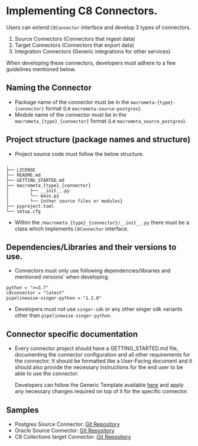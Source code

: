 # Implementing C8 Connectors.

Users can extend `C8Connector` interface and develop 3 types of connectors.

1. Source Connectors (Connectors that ingest data)
2. Target Connectors (Connectors that export data)
3. Integration Connectors (Generic integrations for other services)

When developing these connectors, developers must adhere to a few guidelines mentioned below.

## Naming the Connector

- Package name of the connector must be in the `macrometa-{type}-{connector}` format (i.e `macrometa-source-postgres`).
- Module name of the connector must be in the `macrometa_{type}_{connector}` format (i.e `macrometa_source_postgres`).

## Project structure (package names and structure)

- Project source code must follow the below structure.
```text
.
├── LICENSE
├── README.md
├── GETTING_STARTED.md
├── macrometa_{type}_{connector}
│        ├── __init__.py
│        └── main.py
│        └── {other source files or modules}
├── pyproject.toml
└── setup.cfg
```
- Within the `/macrometa_{type}_{connector}/__init__.py` there must be a class which implements `C8Connector` interface.

## Dependencies/Libraries and their versions to use.

- Connectors must only use following dependencies/libraries and mentioned versions' when developing.
```text
python = ">=3.7"
c8connector = "latest"
pipelinewise-singer-python = "1.2.0"
```
- Developers must not use `singer-sdk` or any other singer sdk variants other than `pipelinewise-singer-python`.

## Connector specific documentation

- Every connector project should have a GETTING_STARTED.md file, documenting the connector configuration and all other requirements for the connector.
  It should be formatted like a User-Facing document and it should also provide the necessary instructions for the end user to be able to use the connector.
  
  Developers can follow the Generic Template available [here](https://github.com/Macrometacorp/c8connector/blob/main/GETTING_STARTED.md) and apply any necessary changes required on top of it for the specific connector.


## Samples
- Postgres Source Connector: [Git Repository](https://github.com/Macrometacorp/macrometa-source-postgres)
- Oracle Source Connector: [Git Repository](https://github.com/Macrometacorp/macrometa-source-oracle)
- C8 Collections target Connector: [Git Repository](https://github.com/Macrometacorp/macrometa-target-collection)
